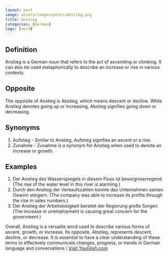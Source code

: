 ```yaml
---
layout: post
image: assets/images/posts/Anstieg.png
title: Anstieg
categories: [German]
tags: [word]
---
```

## Definition

Anstieg is a German noun that refers to the act of ascending or climbing. It can also be used metaphorically to describe an increase or rise in various contexts.

## Opposite

The opposite of Anstieg is Abstieg, which means descent or decline. While Anstieg denotes going up or increasing, Abstieg signifies going down or decreasing.

## Synonyms

1. Aufstieg - Similar to Anstieg, Aufstieg signifies an ascent or a rise.
2. Zunahme - Zunahme is a synonym for Anstieg when used to denote an increase or growth.

## Examples

1. Der Anstieg des Wasserspiegels in diesem Fluss ist besorgniserregend. (The rise of the water level in this river is alarming.)
2. Durch den Anstieg der Verkaufszahlen konnte das Unternehmen seinen Gewinn steigern. (The company was able to increase its profits through the rise in sales numbers.)
3. Der Anstieg der Arbeitslosigkeit bereitet der Regierung große Sorgen. (The increase in unemployment is causing great concern for the government.)

Overall, Anstieg is a versatile word used to describe various forms of ascent, growth, or increase. Its opposite, Abstieg, represents descent, decline, or decrease. It is essential to have a clear understanding of these terms to effectively communicate changes, progress, or trends in German language and conversations.\ <a id="yg-widget-0" class="youglish-widget" data-query="Anstieg" data-lang="german" data-components="8412" data-auto-start="0" data-bkg-color="theme_light" data-title="How%20to%20pronounce%20Anstieg%20in%20German"  rel="nofollow" href="https://youglish.com">Visit YouGlish.com</a><script async src="https://youglish.com/public/emb/widget.js" charset="utf-8"></script>